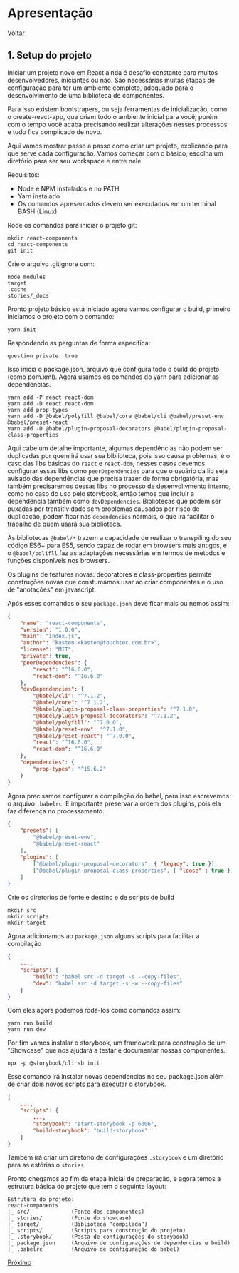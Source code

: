 # Apresentação

[Voltar](README.md)

## 1. Setup do projeto

Iniciar um projeto novo em React ainda é desafio constante para muitos desenvolvedores, iniciantes ou não. São necessárias muitas etapas de configuração para ter um ambiente completo, adequado para o desenvolvimento de uma biblioteca de componentes.

Para isso existem bootstrapers, ou seja ferramentas de inicialização, como o create-react-app, que criam todo o ambiente inicial para você, porém com o tempo você acaba precisando realizar alterações nesses processos e tudo fica complicado de novo.

Aqui vamos mostrar passo a passo como criar um projeto, explicando para que serve cada configuração. Vamos começar com o básico, escolha um diretório para ser seu workspace e entre nele.

Requisitos:
* Node e NPM instalados e no PATH
* Yarn instalado
* Os comandos apresentados devem ser executados em um terminal BASH (Linux)

Rode os comandos para iniciar o projeto git:

    mkdir react-components
    cd react-components
    git init
    
Crie o arquivo .gitignore com:

    node_modules
    target
    .cache
    stories/_docs

Pronto projeto básico está iniciado agora vamos configurar o build, primeiro iniciamos o projeto com o comando:

    yarn init

Respondendo as perguntas de forma específica:
    
    question private: true

Isso inicia o package.json, arquivo que configura todo o build do projeto (como pom.xml). Agora usamos os comandos do yarn para adicionar as dependências.

    yarn add -P react react-dom
    yarn add -D react react-dom
    yarn add prop-types
    yarn add -D @babel/polyfill @babel/core @babel/cli @babel/preset-env @babel/preset-react
    yarn add -D @babel/plugin-proposal-decorators @babel/plugin-proposal-class-properties

Aqui cabe um detalhe importante, algumas dependências não podem ser duplicadas por quem irá usar sua biblioteca, pois isso causa problemas, é o caso das libs básicas do `react` e `react-dom`, nesses casos devemos configurar essas libs como `peerDependencies` para que o usuário da lib seja avisado das dependências que precisa trazer de forma obrigatória, mas também precisaremos dessas libs no processo de desenvolivmento interno, como no caso do uso pelo storybook, então temos que incluir a dependência também como `devDependencies`. Bibliotecas que podem ser puxadas por transitividade sem problemas causados por risco de duplicação, podem ficar nas `dependencies` normais, o que irá facilitar o trabalho de quem usará sua biblioteca.

As bibliotecas `@babel/*` trazem a capacidade de realizar o transpiling do seu código ES6+ para ES5, sendo capaz de rodar em browsers mais antigos, e o `@babel/polifll` faz as adaptações necessárias em termos de metodos e funções disponíveis nos browsers.

Os plugins de features novas: decoratores e class-properties permite construções novas que constumamos usar ao criar componentes e o uso de "anotações" em javascript.

Após esses comandos o seu `package.json` deve ficar mais ou nemos assim:
~~~json
{
    "name": "react-components",
    "version": "1.0.0",
    "main": "index.js",
    "author": "kasten <kasten@touchtec.com.br>",
    "license": "MIT",
    "private": true,
    "peerDependencies": {
        "react": "^16.6.0",
        "react-dom": "^16.6.0"
    },
    "devDependencies": {
        "@babel/cli": "^7.1.2",
        "@babel/core": "^7.1.2",
        "@babel/plugin-proposal-class-properties": "^7.1.0",
        "@babel/plugin-proposal-decorators": "^7.1.2",
        "@babel/polyfill": "^7.0.0",
        "@babel/preset-env": "^7.1.0",
        "@babel/preset-react": "^7.0.0",
        "react": "^16.6.0",
        "react-dom": "^16.6.0"
    },
    "dependencies": {
        "prop-types": "^15.6.2"
    }
}
~~~

Agora precisamos configurar a compilação do babel, para isso escrevemos o arquivo `.babelrc`. É importante preservar a ordem dos plugins, pois ela faz diferença no processamento.

~~~json
{
    "presets": [
        "@babel/preset-env",
        "@babel/preset-react"
    ],
    "plugins": [
        ["@babel/plugin-proposal-decorators", { "legacy": true }],
        ["@babel/plugin-proposal-class-properties", { "loose" : true }]
    ]
}
~~~

Crie os diretorios de fonte e destino e de scripts de build

    mkdir src
    mkdir scripts
    mkdir target

Agora adicionamos ao `package.json` alguns scripts para facilitar a compilação

~~~json
{
    ...,
    "scripts": {
        "build": "babel src -d target -s --copy-files",
        "dev": "babel src -d target -s -w --copy-files"
    }
}
~~~

Com eles agora podemos rodá-los como comandos assim:

    yarn run build
    yarn run dev

Por fim vamos instalar o storybook, um framework para construção de um "Showcase" que nos ajudará a testar e documentar nossas componentes.

    npx -p @storybook/cli sb init

Esse comando irá instalar novas dependencias no seu package.json além de criar dois novos scripts para executar o storybook.

~~~json
{
    ...,
    "scripts": {
        ...,
        "storybook": "start-storybook -p 6006",
        "build-storybook": "build-storybook"
    }
}
~~~

Também irá criar um diretório de configurações `.storybook` e um diretório para as estórias o `stories`.

Pronto chegamos ao fim da etapa inicial de preparação, e agora temos a estrutura básica do projeto que tem o seguinte layout:

    Estrutura do projeto:
    react-components
    |_ src/             (Fonte dos componentes)
    |_ stories/         (Fonte do showcase)
    |_ target/          (Biblioteca “compilada”)
    |_ scripts/         (Scripts para construção do projeto)
    |_ .storybook/      (Pasta de configurações do storybook)
    |_ package.json     (Arquivo de configurações de dependencias e build)
    |_ .babelrc         (Arquivo de configuração do babel)

[Próximo](ETAPA2.md)